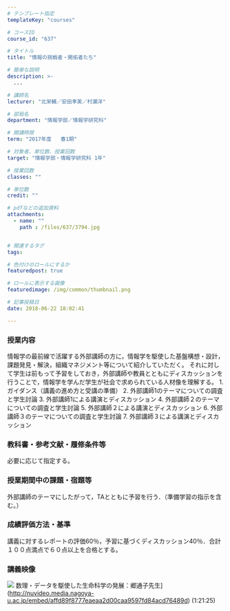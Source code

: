 ```yaml
---
# テンプレート指定
templateKey: "courses"

# コースID
course_id: "637"

# タイトル
title: "情報の挑戦者・開拓者たち"

# 簡単な説明
description: >-
  ...

# 講師名
lecturer: "北栄輔／安田孝美／村瀬洋"

# 部局名
department: "情報学部／情報学研究科"

# 開講時限
term: "2017年度	春1期"

# 対象者、単位数、授業回数
target: "情報学部・情報学研究科 1年"

# 授業回数
classes: ""

# 単位数
credit: ""

# pdfなどの追加資料
attachments: 
  - name: "" 
    path : /files/637/3794.jpg


# 関連するタグ
tags:

# 色付けのロールにするか
featuredpost: true

# ロールに表示する画像
featuredimage: /img/common/thumbnail.png

# 記事投稿日
date: 2018-06-22 18:02:41

---
```




  
### 授業内容  
情報学の最前線で活躍する外部講師の方に，情報学を駆使した基盤構想・設計，課題発見・解決，組織マネジメント等について紹介していただく。 それに対して学生は前もって予習をしておき，外部講師や教員とともにディスカッションを行うことで，情報学を学んだ学生が社会で求められている人材像を理解する。 1. ガイダンス（講義の進め方と受講の準備） 2. 外部講師1のテーマについての調査と学生討論 3. 外部講師1による講演とディスカッション 4. 外部講師２のテーマについての調査と学生討論 5. 外部講師２による講演とディスカッション 6. 外部講師３のテーマについての調査と学生討論 7. 外部講師３による講演とディスカッション  
### 教科書・参考文献・履修条件等  
必要に応じて指定する。  
### 授業期間中の課題・宿題等  
外部講師のテーマにしたがって，TAとともに予習を行う．（準備学習の指示を含む。）  
### 成績評価方法・基準  
講義に対するレポートの評価60％，予習に基づくディスカッション40％．合計１００点満点で６０点以上を合格とする。

### 講義映像


![](/files/637/3794.jpg) 数理・データを駆使した生命科学の発展：郷通子先生](http://nuvideo.media.nagoya-u.ac.jp/embed/affd89f8777eaeaa2d00caa9597fd84acd76489d) (1:21:25)


